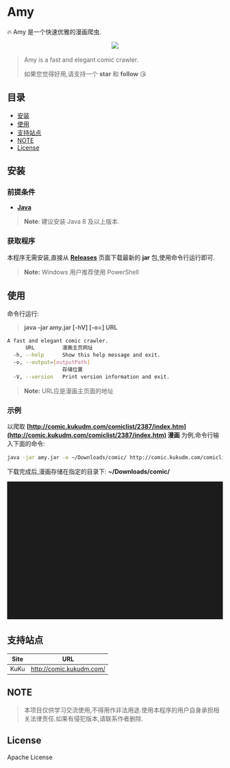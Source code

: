 # Amy

🔥 Amy 是一个快速优雅的漫画爬虫.

<p align="center">
    <img src="https://github.com/mayuanucas/amy/blob/master/img/demo.svg"/>
</p>

> Amy is a fast and elegant comic crawler.
> 
> 如果您觉得好用,请支持一个 **star** 和 **follow** 😘

## 目录

- [安装](#安装)
- [使用](#使用)
- [支持站点](#支持站点)
- [NOTE](#note)
- [License](#license)

## 安装

### 前提条件

- **[Java](https://jingyan.baidu.com/article/e75aca85b29c3b142edac6a8.html)**

> **Note**: 建议安装 Java 8 及以上版本.

### 获取程序

本程序无需安装,直接从 **[Releases](https://github.com/mayuanucas/amy/releases)** 页面下载最新的 **jar** 包,使用命令行运行即可.

> **Note:** Windows 用户推荐使用 PowerShell

## 使用

命令行运行:

> **java -jar amy.jar [-hV] [-o=<outputPath>] URL**

```bash
A fast and elegant comic crawler.
      URL         漫画主页网址
  -h, --help      Show this help message and exit.
  -o, --output=[outputPath]
                  存储位置
  -V, --version   Print version information and exit.
```

> **Note:** URL应是漫画主页面的地址

### 示例

以爬取 **[http://comic.kukudm.com/comiclist/2387/index.htm](http://comic.kukudm.com/comiclist/2387/index.htm) 漫画** 为例,命令行输入下面的命令:

```bash
java -jar amy.jar -o ~/Downloads/comic/ http://comic.kukudm.com/comiclist/2387/index.htm
```

下载完成后,漫画存储在指定的目录下: **~/Downloads/comic/**

<p align="center">
    <img src="/img/example.svg?raw=true"/>
</p>

## 支持站点

| Site | URL                      |
| ---- | ------------------------ |
| KuKu | http://comic.kukudm.com/ |

## NOTE

> 本项目仅供学习交流使用,不得用作非法用途.使用本程序的用户自身承担相关法律责任.如果有侵犯版本,请联系作者删除.

## License

Apache License
